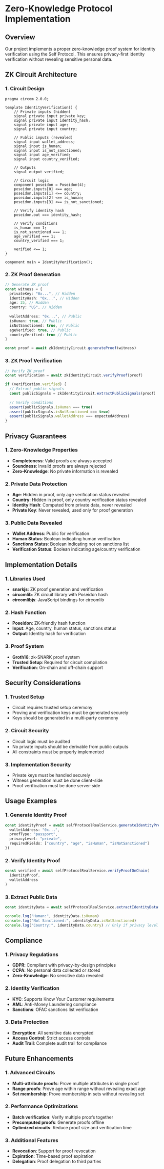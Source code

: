 # Zero-Knowledge Protocol Implementation

## Overview

Our project implements a proper zero-knowledge proof system for identity verification using the Self Protocol. This ensures privacy-first identity verification without revealing sensitive personal data.

## ZK Circuit Architecture

### 1. Circuit Design

```circom
pragma circom 2.0.0;

template IdentityVerification() {
    // Private inputs (hidden)
    signal private input private_key;
    signal private input identity_hash;
    signal private input age;
    signal private input country;
    
    // Public inputs (revealed)
    signal input wallet_address;
    signal input is_human;
    signal input is_not_sanctioned;
    signal input age_verified;
    signal input country_verified;
    
    // Outputs
    signal output verified;
    
    // Circuit logic
    component poseidon = Poseidon(4);
    poseidon.inputs[0] <== age;
    poseidon.inputs[1] <== country;
    poseidon.inputs[2] <== is_human;
    poseidon.inputs[3] <== is_not_sanctioned;
    
    // Verify identity hash
    poseidon.out === identity_hash;
    
    // Verify conditions
    is_human === 1;
    is_not_sanctioned === 1;
    age_verified === 1;
    country_verified === 1;
    
    verified <== 1;
}

component main = IdentityVerification();
```

### 2. ZK Proof Generation

```typescript
// Generate ZK proof
const witness = {
  privateKey: "0x...", // Hidden
  identityHash: "0x...", // Hidden
  age: 25, // Hidden
  country: "US", // Hidden
  
  walletAddress: "0x...", // Public
  isHuman: true, // Public
  isNotSanctioned: true, // Public
  ageVerified: true, // Public
  countryVerified: true // Public
}

const proof = await zkIdentityCircuit.generateProof(witness)
```

### 3. ZK Proof Verification

```typescript
// Verify ZK proof
const verification = await zkIdentityCircuit.verifyProof(proof)

if (verification.verified) {
  // Extract public signals
  const publicSignals = zkIdentityCircuit.extractPublicSignals(proof)
  
  // Verify conditions
  assert(publicSignals.isHuman === true)
  assert(publicSignals.isNotSanctioned === true)
  assert(publicSignals.walletAddress === expectedAddress)
}
```

## Privacy Guarantees

### 1. Zero-Knowledge Properties

- **Completeness**: Valid proofs are always accepted
- **Soundness**: Invalid proofs are always rejected
- **Zero-Knowledge**: No private information is revealed

### 2. Private Data Protection

- **Age**: Hidden in proof, only age verification status revealed
- **Country**: Hidden in proof, only country verification status revealed
- **Identity Hash**: Computed from private data, never revealed
- **Private Key**: Never revealed, used only for proof generation

### 3. Public Data Revealed

- **Wallet Address**: Public for verification
- **Human Status**: Boolean indicating human verification
- **Sanctions Status**: Boolean indicating not on sanctions list
- **Verification Status**: Boolean indicating age/country verification

## Implementation Details

### 1. Libraries Used

- **snarkjs**: ZK proof generation and verification
- **circomlib**: ZK circuit library with Poseidon hash
- **circomlibjs**: JavaScript bindings for circomlib

### 2. Hash Function

- **Poseidon**: ZK-friendly hash function
- **Input**: Age, country, human status, sanctions status
- **Output**: Identity hash for verification

### 3. Proof System

- **Groth16**: zk-SNARK proof system
- **Trusted Setup**: Required for circuit compilation
- **Verification**: On-chain and off-chain support

## Security Considerations

### 1. Trusted Setup

- Circuit requires trusted setup ceremony
- Proving and verification keys must be generated securely
- Keys should be generated in a multi-party ceremony

### 2. Circuit Security

- Circuit logic must be audited
- No private inputs should be derivable from public outputs
- All constraints must be properly implemented

### 3. Implementation Security

- Private keys must be handled securely
- Witness generation must be done client-side
- Proof verification must be done server-side

## Usage Examples

### 1. Generate Identity Proof

```typescript
const identityProof = await selfProtocolRealService.generateIdentityProof({
  walletAddress: "0x...",
  proofType: "passport",
  privacyLevel: "private",
  requiredFields: ["country", "age", "isHuman", "isNotSanctioned"]
})
```

### 2. Verify Identity Proof

```typescript
const verified = await selfProtocolRealService.verifyProofOnChain(
  identityProof,
  walletAddress
)
```

### 3. Extract Public Data

```typescript
const identityData = await selfProtocolRealService.extractIdentityData(identityProof)

console.log("Human:", identityData.isHuman)
console.log("Not Sanctioned:", identityData.isNotSanctioned)
console.log("Country:", identityData.country) // Only if privacy level allows
```

## Compliance

### 1. Privacy Regulations

- **GDPR**: Compliant with privacy-by-design principles
- **CCPA**: No personal data collected or stored
- **Zero-Knowledge**: No sensitive data revealed

### 2. Identity Verification

- **KYC**: Supports Know Your Customer requirements
- **AML**: Anti-Money Laundering compliance
- **Sanctions**: OFAC sanctions list verification

### 3. Data Protection

- **Encryption**: All sensitive data encrypted
- **Access Control**: Strict access controls
- **Audit Trail**: Complete audit trail for compliance

## Future Enhancements

### 1. Advanced Circuits

- **Multi-attribute proofs**: Prove multiple attributes in single proof
- **Range proofs**: Prove age within range without revealing exact age
- **Set membership**: Prove membership in sets without revealing set

### 2. Performance Optimizations

- **Batch verification**: Verify multiple proofs together
- **Precomputed proofs**: Generate proofs offline
- **Optimized circuits**: Reduce proof size and verification time

### 3. Additional Features

- **Revocation**: Support for proof revocation
- **Expiration**: Time-based proof expiration
- **Delegation**: Proof delegation to third parties
